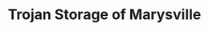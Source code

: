---
title: "Trojan Storage of Marysville"
url: /marysville/trojan-storage-of-marysville/
shop: Mieten
---